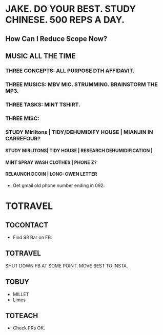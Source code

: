 # JAKE. DO YOUR BEST. STUDY CHINESE. 500 REPS A DAY.

## How Can I Reduce Scope Now? 
## MUSIC ALL THE TIME

### THREE CONCEPTS: ALL PURPOSE DTH AFFIDAVIT. 
### THREE MUSICS: MBV MIC. STRUMMING. BRAINSTORM THE MP3.
### THREE TASKS: MINT TSHIRT. 
### THREE MISC: 


### STUDY Mirlitons | TIDY/DEHUMIDIFY HOUSE | MIANJIN IN CARREFOUR?

#### STUDY MIRLITONS| TIDY HOUSE | RESEARCH DEHUMIDIFICATION | 
#### MINT SPRAY WASH CLOTHES | PHONE Z? 
#### RELAUNCH DCOIN | LONG: OWEN LETTER



- Get gmail old phone number ending in 092. 

# TOTRAVEL


## TOCONTACT 

- Find 98 Bar on FB.

## TOTRAVEL

SHUT DOWN FB AT SOME POINT. MOVE BEST TO INSTA.

## TOBUY

- MILLET
- Limes 

## TOTEACH

- Check PRs OK.
